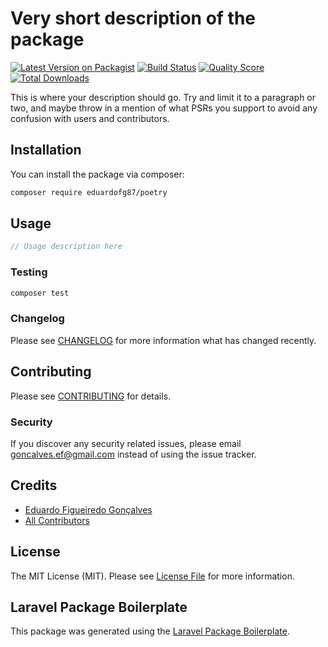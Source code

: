 # Very short description of the package

[![Latest Version on Packagist](https://img.shields.io/packagist/v/eduardofg87/poetry.svg?style=flat-square)](https://packagist.org/packages/eduardofg87/poetry)
[![Build Status](https://img.shields.io/travis/eduardofg87/poetry/master.svg?style=flat-square)](https://travis-ci.org/eduardofg87/poetry)
[![Quality Score](https://img.shields.io/scrutinizer/g/eduardofg87/poetry.svg?style=flat-square)](https://scrutinizer-ci.com/g/eduardofg87/poetry)
[![Total Downloads](https://img.shields.io/packagist/dt/eduardofg87/poetry.svg?style=flat-square)](https://packagist.org/packages/eduardofg87/poetry)

This is where your description should go. Try and limit it to a paragraph or two, and maybe throw in a mention of what PSRs you support to avoid any confusion with users and contributors.

## Installation

You can install the package via composer:

```bash
composer require eduardofg87/poetry
```

## Usage

``` php
// Usage description here
```

### Testing

``` bash
composer test
```

### Changelog

Please see [CHANGELOG](CHANGELOG.md) for more information what has changed recently.

## Contributing

Please see [CONTRIBUTING](CONTRIBUTING.md) for details.

### Security

If you discover any security related issues, please email goncalves.ef@gmail.com instead of using the issue tracker.

## Credits

- [Eduardo Figueiredo Gonçalves](https://github.com/eduardofg87)
- [All Contributors](../../contributors)

## License

The MIT License (MIT). Please see [License File](LICENSE.md) for more information.

## Laravel Package Boilerplate

This package was generated using the [Laravel Package Boilerplate](https://laravelpackageboilerplate.com).